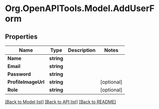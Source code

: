 # Org.OpenAPITools.Model.AddUserForm

## Properties

Name | Type | Description | Notes
------------ | ------------- | ------------- | -------------
**Name** | **string** |  | 
**Email** | **string** |  | 
**Password** | **string** |  | 
**ProfileImageUrl** | **string** |  | [optional] 
**Role** | **string** |  | [optional] 

[[Back to Model list]](../../README.md#documentation-for-models) [[Back to API list]](../../README.md#documentation-for-api-endpoints) [[Back to README]](../../README.md)


